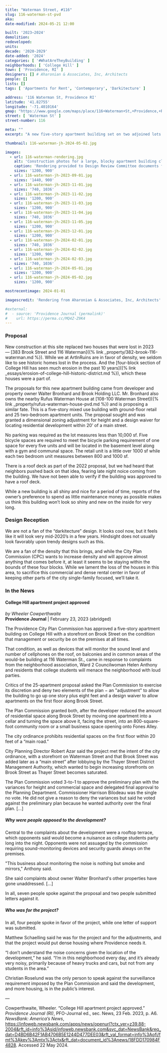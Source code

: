 ```yaml
---
title: "Waterman Street, #116"
slug: 116-waterman-st-pvd
aka:
date-modified: 2024-05-21 12:00

built: '2023–2024'
demolition:
redeveloped:
units:
decade: '2020-2029'
date-added: '2024'
categories: [ '#WhatAreTheyBuilding' ]
neighborhoods: [ 'College Hill' ]
town: [ 'Providence, RI' ]
designers: [] # Aharonian & Associates, Inc, Architects
people: []
lists: []
tags: [ 'Apartments for Rent', 'Contemporary', 'Darkitecture' ]

address: '116 Waterman St, Providence RI'
latitude: '41.82755'
longitude: '-71.4010164'
gmap: "https://www.google.com/maps/place/116+Waterman+St,+Providence,+RI+02906/@41.82755,-71.4010164,18z/data=!4m6!3m5!1s0x89e44524ae26a263:0x9b511119671d3d1f!8m2!3d41.827546!4d-71.3995305!16s%2Fg%2F11cpdqppzn?entry=ttu"
street: [ 'Waterman St' ]
street-number: 116

meta: ""
excerpt: "A new five-story apartment building set on two adjoined lots on the edge of the Thayer Street shopping district"

thumbnail: 116-waterman-jh-2024-05-02.jpg

images:
  - url: 116-waterman-rendering.jpg
    alt: 'Construction photos for a large, blocky apartment building clad in sections of dark panelling and dark stone. The building has a flat roof and straight, flat edges.'
    caption: 'Rendering provided to Design Review Committee documents from Aharonian & Associates, Inc, Architects'
    sizes: '1200, 900'
  - url: 116-waterman-jh-2023-09-01.jpg
    sizes: '1440, 900'
  - url: 116-waterman-jh-2023-11-01.jpg
    sizes: '740, 1036'
  - url: 116-waterman-jh-2023-11-02.jpg
    sizes: '1200, 900'
  - url: 116-waterman-jh-2023-11-03.jpg
    sizes: '1200, 900'
  - url: 116-waterman-jh-2023-11-04.jpg
    sizes: '740, 1036'
  - url: 116-waterman-jh-2023-11-05.jpg
    sizes: '1200, 900'
  - url: 116-waterman-jh-2023-12-01.jpg
    sizes: '1200, 900'
  - url: 116-waterman-jh-2024-02-01.jpg
    sizes: '740, 1036'
  - url: 116-waterman-jh-2024-02-02.jpg
    sizes: '1200, 900'
  - url: 116-waterman-jh-2024-02-03.jpg
    sizes: '740, 1036'
  - url: 116-waterman-jh-2024-05-01.jpg
    sizes: '1200, 900'
  - url: 116-waterman-jh-2024-05-02.jpg
    sizes: '1200, 900'

mostrecentimage: 2024-01-01

imagescredit: 'Rendering from Aharonian & Associates, Inc, Architects'

#external:
#  - source: 'Providence Journal (permalink)'
#    url: https://perma.cc/MQ4Z-Z9K4
---
```


### Proposal

New construction at this site replaced two houses that were lost in 2023 — [383 Brook Street and 116 Waterman]({% link _property/382-brook-116-waterman.md %}). While we at ArtInRuins are in favor of density, we seldom like to see historic homes lost in the process. And the [four-block section of College Hill has seen much erosion in the past 10 years]({% link _essays/erosion-of-college-hill-historic-district.md %}), which these houses were a part of.

The proposals for this new apartment building came from developer and property owner Walter Bronhard and Brook Holding LLC. Mr. Bronhard also owns the nearby Rufus Waterman House at [108-100 Waterman Street]({% link _property/rufus-waterman-house-pvd.md %}) and is proposing a similar fate. This is a five-story mixed use building with ground-floor retail and 25 two-bedroom apartment units. The proposal sought and was granted a dimensional zoning adjustment for height and a design waiver for locating residential development within 20’ of a main street.

No parking was required as the lot measures less than 10,000 sf. Five bicycle spaces are required to meet the bicycle parking requirement of one space for every five units and will be located in the basement level along with a gym and communal space. The retail unit is a little over 1000 sf while each two bedroom unit measures between 800 and 1000 sf.

There is a roof deck as part of the 2022 proposal, but we had heard that neighbors pushed back on that idea, fearing late night noice coming from the building. We have not been able to verify if the building was approved to have a roof deck.

While a new building is all shiny and nice for a period of time, reports of the owner’s preference to spend as little maintenance money as possible makes us think this building won’t look so shiny and new on the inside for very long.

### Design Reception

We are not a fan of the “darkitecture” design. It looks cool now, but it feels like it will look very mid-2020’s in a few years. Hindsight does not usually look favorably upon trendy designs such as this.

We are a fan of the density that this brings, and while the City Plan Commission (<span class="abbr">CPC</span>) wants to increase density and will approve almost anything that comes before it, at least it seems to be staying within the bounds of these four blocks. While we lament the loss of the houses in this area, to sacrifice this commercial and dense rental center in favor of keeping other parts of the city single-family focused, we’ll take it.


### In the News

#### College Hill apartment project approved

_by Wheeler Cowperthwaite_  
**Providence Journal** | February 23, 2023 (abridged)

The Providence City Plan Commission has approved a five-story apartment building on College Hill with a storefront on Brook Street on the condition that management or security be on the premises at all times.

That condition, as well as devices that will monitor the sound level and number of cellphones on the roof, on balconies and in common areas of the would-be building at 116 Waterman St., came in response to complaints from the neighborhood association, Ward 2 Councilwoman Helen Anthony and residents that college students will menace the neighborhood with loud parties.

Critics of the 25-apartment proposal asked the Plan Commission to exercise its discretion and deny two elements of the plan − an "adjustment" to allow the building to go up one story plus eight feet and a design waiver to allow apartments on the first floor along Brook Street.

The Plan Commission granted both, after the developer reduced the amount of residential space along Brook Street by moving one apartment into a cellar and turning the space above it, facing the street, into an 800-square-foot community room or a small business space opening onto Fones Alley.

The city ordinance prohibits residential spaces on the first floor within 20 feet of a “main road.”

City Planning Director Robert Azar said the project met the intent of the city ordinance, with a storefront on Waterman Street and that Brook Street was added later as a “main street” after lobbying by the Thayer Street District Management Authority, which wanted to begin increasing storefronts on Brook Street as Thayer Street becomes saturated.

The Plan Commission voted 3-to-1 to approve the preliminary plan with the variances for height and commercial space and delegated final approval to the Planning Department. Commissioner Harrison Bilodeau was the single no vote. He did not give a reason to deny the variances but said he voted against the preliminary plan because he wanted authority over the final plan. […]

##### Why were people opposed to the development?

Central to the complaints about the development were a rooftop terrace, which opponents said would become a nuisance as college students party long into the night. Opponents were not assuaged by the commission requiring sound-monitoring devices and security guards always on the premises.

"This business about monitoring the noise is nothing but smoke and mirrors," Anthony said.

She said complaints about owner Walter Bronhard's other properties have gone unaddressed. […]

In all, seven people spoke against the proposal and two people submitted letters against it.

##### Who was for the project?

In all, four people spoke in favor of the project, while one letter of support was submitted.

Matthew Schaelling said he was for the project and for the adjustments, and that the project would put dense housing where Providence needs it.

“I don’t understand the noise concerns given the location of the development,” he said. “I’m in this neighborhood every day, and it’s already very noisy, primarily because of heavy trucks and cars, but not from any students in the area.”

Christian Roselund was the only person to speak against the surveillance requirement imposed by the Plan Commission and said the development, and more housing, is in the public’s interest.

— 

Cowperthwaite, Wheeler. “College Hill apartment project approved.” <em>Providence Journal (RI)</em>, PFO-Journal ed., sec. News, 23 Feb. 2023, p. A6. <em>NewsBank: America’s News</em>, https://infoweb.newsbank.com/apps/news/openurl?ctx_ver=z39.88-2004&rft_id=info%3Asid/infoweb.newsbank.com&svc_dat=NewsBank&req_dat=D4BD6B42F1AB4706B5E1244D477DEE03&rft_val_format=info%3Aofi/fmt%3Akev%3Amtx%3Actx&rft_dat=document_id%3Anews/18FDD170984F4828. Accessed 22 May 2024.